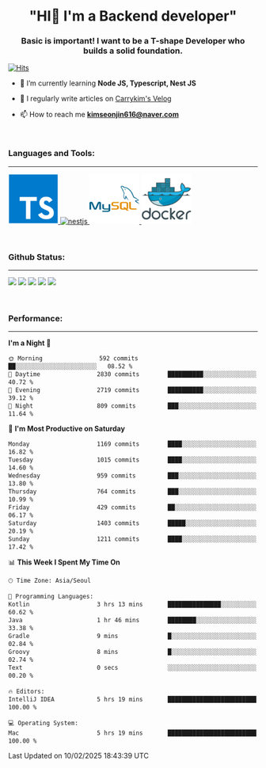 <h1 align="center">"HI👋 I'm a Backend developer" </h1>
<h3 align="center">Basic is important! I want to be a T-shape Developer who builds a solid foundation.</h3>

[![Hits](https://hits.seeyoufarm.com/api/count/incr/badge.svg?url=https%3A%2F%2Fgithub.com%2Fgimseonjin&count_bg=%2318BFE5&title_bg=%23555555&icon=ko-fi.svg&icon_color=%23E7E7E7&title=hits&edge_flat=false)](https://hits.seeyoufarm.com)

- 🌱 I’m currently learning **Node JS, Typescript, Nest JS**

- 📝 I regularly write articles on [Carrykim's Velog](https://velog.io/@carrykim)

- 📫 How to reach me **kimseonjin616@naver.com**

<br/>

<h3 align="left">Languages and Tools:</h3>

***

<p align="left"> 
 <a href="https://www.typescriptlang.org/" target="_blank" rel="noreferrer"> <img src="https://raw.githubusercontent.com/devicons/devicon/master/icons/typescript/typescript-original.svg" alt="typescript" width="20%" height="20%"/> </a>
<a href="https://nestjs.com/" target="_blank" rel="noreferrer"> <img src="https://docs.nestjs.com/assets/logo-small.svg" alt="nestjs" width="20%" height="20%"/> </a> 
<a href="https://www.mysql.com/" target="_blank" rel="noreferrer"> <img src="https://raw.githubusercontent.com/devicons/devicon/master/icons/mysql/mysql-original-wordmark.svg" alt="mysql" width="20%" height="20%"/>  </a>
 <a href="https://www.docker.com/" target="_blank" rel="noreferrer"> <img src="https://raw.githubusercontent.com/devicons/devicon/master/icons/docker/docker-original-wordmark.svg" alt="docker" width="20%" height="20%"/> </a>
 </p>
</p>

<br/>

<h3 align="left">Github Status:</h3>

***

![](http://github-profile-summary-cards.vercel.app/api/cards/profile-details?username=gimseonjin&theme=nord_bright)
![](http://github-profile-summary-cards.vercel.app/api/cards/repos-per-language?username=gimseonjin&theme=nord_bright)
![](http://github-profile-summary-cards.vercel.app/api/cards/most-commit-language?username=gimseonjin&theme=nord_bright)
![](http://github-profile-summary-cards.vercel.app/api/cards/stats?username=gimseonjin&theme=nord_bright)
![](http://github-profile-summary-cards.vercel.app/api/cards/productive-time?username=gimseonjin&theme=nord_bright&utcOffset=8)


<br/>

<h3 align="left">Performance:</h3>

***

<!--START_SECTION:waka-->
**I'm a Night 🦉** 

```text
🌞 Morning                592 commits         ██░░░░░░░░░░░░░░░░░░░░░░░   08.52 % 
🌆 Daytime                2830 commits        ██████████░░░░░░░░░░░░░░░   40.72 % 
🌃 Evening                2719 commits        ██████████░░░░░░░░░░░░░░░   39.12 % 
🌙 Night                  809 commits         ███░░░░░░░░░░░░░░░░░░░░░░   11.64 % 
```
📅 **I'm Most Productive on Saturday** 

```text
Monday                   1169 commits        ████░░░░░░░░░░░░░░░░░░░░░   16.82 % 
Tuesday                  1015 commits        ████░░░░░░░░░░░░░░░░░░░░░   14.60 % 
Wednesday                959 commits         ███░░░░░░░░░░░░░░░░░░░░░░   13.80 % 
Thursday                 764 commits         ███░░░░░░░░░░░░░░░░░░░░░░   10.99 % 
Friday                   429 commits         ██░░░░░░░░░░░░░░░░░░░░░░░   06.17 % 
Saturday                 1403 commits        █████░░░░░░░░░░░░░░░░░░░░   20.19 % 
Sunday                   1211 commits        ████░░░░░░░░░░░░░░░░░░░░░   17.42 % 
```


📊 **This Week I Spent My Time On** 

```text
🕑︎ Time Zone: Asia/Seoul

💬 Programming Languages: 
Kotlin                   3 hrs 13 mins       ███████████████░░░░░░░░░░   60.62 % 
Java                     1 hr 46 mins        ████████░░░░░░░░░░░░░░░░░   33.38 % 
Gradle                   9 mins              █░░░░░░░░░░░░░░░░░░░░░░░░   02.84 % 
Groovy                   8 mins              █░░░░░░░░░░░░░░░░░░░░░░░░   02.74 % 
Text                     0 secs              ░░░░░░░░░░░░░░░░░░░░░░░░░   00.20 % 

🔥 Editors: 
IntelliJ IDEA            5 hrs 19 mins       █████████████████████████   100.00 % 

💻 Operating System: 
Mac                      5 hrs 19 mins       █████████████████████████   100.00 % 
```


 Last Updated on 10/02/2025 18:43:39 UTC
<!--END_SECTION:waka-->

<div align="center">
  
